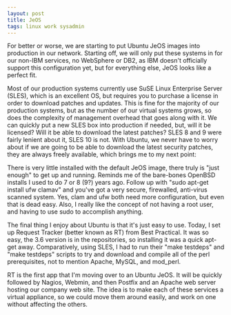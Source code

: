 ```yaml
--- 
layout: post
title: JeOS
tags: linux work sysadmin
---
```

For better or worse, we are starting to put Ubuntu JeOS images into production in our network.  Starting off, we will only put these systems in for our non-IBM services, no WebSphere or DB2, as IBM doesn't officially support this configuration yet, but for everything else, JeOS looks like a perfect fit.

Most of our production systems currently use SuSE Linux Enterprise Server (SLES), which is an excellent OS, but requires you to purchase  a license in order to download patches and updates.  This is fine for the majority of our production systems, but as the number of our virtual systems grows, so does the complexity of management overhead that goes along with it.  We can quickly put a new SLES box into production if needed, but, will it be licensed?  Will it be able to download the latest patches?  SLES 8 and 9 were fairly lenient about it, SLES 10 is not.  With Ubuntu, we never have to worry about if we are going to be able to download the latest security patches, they are always freely available, which brings me to my next point:

There is very little installed with the default JeOS image, there truly is "just enough" to get up and running.  Reminds me of the bare-bones OpenBSD installs I used to do 7 or 8 (9?) years ago.  Follow up with "sudo apt-get install ufw clamav" and you've got a very secure, firewalled, anti-virus scanned system.  Yes, clam and ufw both need more configuration, but even that is dead easy.  Also, I really like the concept of not having a root user, and having to use sudo to accomplish anything.  

The final thing I enjoy about Ubuntu is that it's just easy to use.  Today, I set up Request Tracker (better known as RT) from Best Practical.  It was so easy, the 3.6 version is in the repositories, so installing it was a quick apt-get away.  Comparatively, using SLES, I had to run their "make testdeps" and "make testdeps" scripts to try and download and compile all of the perl prerequisites, not to mention Apache, MySQL, and mod_perl.  

RT is the first app that I'm moving over to an Ubuntu JeOS.  It will be quickly followed by Nagios, Webmin, and then Postfix and an Apache web server hosting our company web site.  The idea is to make each of these services a virtual appliance, so we could move them around easily, and work on one without affecting the others.

